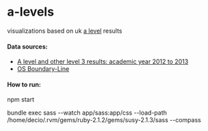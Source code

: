 a-levels
========

visualizations based on uk [a level](http://en.wikipedia.org/wiki/GCE_Advanced_Level_%28United_Kingdom%29) results


#### Data sources:

* [A level and other level 3 results: academic year 2012 to 2013](https://www.gov.uk/government/publications/a-level-and-other-level-3-results-england-2012-to-2013-revised)
* [OS Boundary-Line](http://www.ordnancesurvey.co.uk/business-and-government/products/boundary-line.html)

#### How to run:

npm start

bundle exec sass --watch app/sass:app/css --load-path /home/decio/.rvm/gems/ruby-2.1.2/gems/susy-2.1.3/sass --compass
